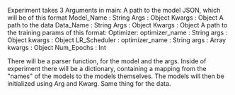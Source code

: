 

Experiment takes 3 Arguments in main:
    A path to the model JSON, which will be of this format
        Model_Name : String
        Args : Object
        Kwargs : Object
    A path to the data
        Data_Name : String
        Args : Object
        Kwargs : Object
    A path to the training params of this format:
        Optimizer:
            optimizer_name : String
            args : Object
            kwargs : Object
        LR_Scheduler :
            optimizer_name : String
            args : Array
            kwargs : Object
        Num_Epochs : Int



There will be a parser function, for the model and the args.
Inside of experiment there will be a dictionary, containing a mapping
from the "names" of the models to the models themselves.
The models will then be initialized using Arg and Kwarg.
Same thing for the data.

